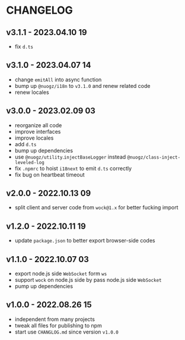 # CHANGELOG

## v3.1.1 - 2023.04.10 19
* fix `d.ts`


## v3.1.0 - 2023.04.07 14
* change `emitAll` into async function
* bump up `@nuogz/i18n` to `v3.1.0` and renew related code
* renew locales


## v3.0.0 - 2023.02.09 03
* reorganize all code
* improve interfaces
* improve locales
* add `d.ts`
* bump up dependencies
* use `@nuogz/utility`.`injectBaseLogger` instead `@nuogz/class-inject-leveled-log`
* fix `.npmrc` to hoist `i18next` to emit `d.ts` correctly
* fix bug on heartbeat timeout


## v2.0.0 - 2022.10.13 09
* split client and server code from `wock@1.x` for better fucking import


## v1.2.0 - 2022.10.11 19
* update `package.json` to better export browser-side codes


## v1.1.0 - 2022.10.07 03
* export node.js side `WebSocket` form `ws`
* support `wock` on node.js side by pass node.js side `WebSocket`
* pump up dependencies


## v1.0.0 - 2022.08.26 15
* independent from many projects
* tweak all files for publishing to npm
* start use `CHANGLOG.md` since version `v1.0.0`
